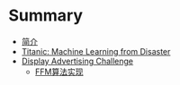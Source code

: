# Summary

* [简介](README.md)
* [Titanic: Machine Learning from Disaster](titanic/titanic.md)
* [Display Advertising Challenge](criteo-display-ad-challenge/criteo-display-ad-challenge.md)
    * [FFM算法实现](criteo-display-ad-challenge/ffm算法实现.md)

